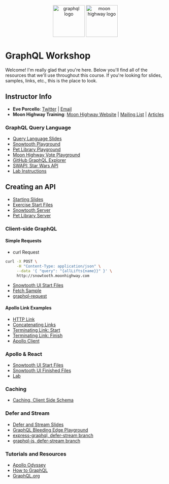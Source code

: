 <p align="center">
<img src="https://upload.wikimedia.org/wikipedia/commons/thumb/1/17/GraphQL_Logo.svg/512px-GraphQL_Logo.svg.png" width="100" alt="graphql logo"/>
<img src="https://i.imgur.com/migo24P.png" width="100" alt="moon highway logo"/>
</p>

# GraphQL Workshop

Welcome! I'm really glad that you're here. Below you'll find all of the resources that we'll use throughout this course. If you're looking for slides, samples, links, etc., this is the place to look.

## Instructor Info

- **Eve Porcello**: [Twitter](https://twitter.com/eveporcello) | [Email](mailto:eve@moonhighway.com)
- **Moon Highway Training**: [Moon Highway Website](https://www.moonhighway.com) | [Mailing List](http://bit.ly/moonhighway) | [Articles](https://www.moonhighway.com/articles)

### GraphQL Query Language

- [Query Language Slides](https://slides.com/moonhighway/graphql-intro/)
- [Snowtooth Playground](https://snowtooth.moonhighway.com)
- [Pet Library Playground](https://pet-library.moonhighway.com)
- [Moon Highway Vote Playground](http://vote.moonhighway.com)
- [GitHub GraphQL Explorer](https://developer.github.com/v4/explorer/)
- [SWAPI: Star Wars API](http://graphql.org/swapi-graphql/)
- [Lab Instructions](https://slides.com/moonhighway/snowtooth-query-lab/)

## Creating an API

- [Starting Slides](https://slides.com/moonhighway/schema-definition-language/)
- [Exercise Start Files](https://github.com/graphqlworkshop/snowtooth-api)
- [Snowtooth Server](https://github.com/graphqlworkshop/snowtooth-api/tree/complete)
- [Pet Library Server](https://github.com/moonhighway/pet-library)

### Client-side GraphQL

#### Simple Requests

- curl Request

```sh
curl -X POST \
     -H "Content-Type: application/json" \
     --data '{ "query": "{allLifts{name}}" }' \
     http://snowtooth.moonhighway.com
```


- [Snowtooth UI Start Files](https://github.com/graphqlworkshop/snowtooth-ui)
- [Fetch Sample](https://codesandbox.io/s/n3jro0o4n0)
- [graphql-request](https://codesandbox.io/s/4qzq5z2vz0)


#### Apollo Link Examples

- [HTTP Link](https://codesandbox.io/s/koj24j5l07)
- [Concatenating Links](https://codesandbox.io/s/ql4jlz54yq)
- [Terminating Link: Start](https://codesandbox.io/s/objective-dawn-36rzq)
- [Terminating Link: Finish](https://codesandbox.io/s/mutable-smoke-qkvgc)
- [Apollo Client](https://codesandbox.io/s/oo3z008kzy?file=/src/index.js)

### Apollo & React

- [Snowtooth UI Start Files](https://github.com/graphqlworkshop/snowtooth-ui)
- [Snowtooth UI Finished Files](https://github.com/graphqlworkshop/snowtooth-ui/tree/complete)
- [Lab](https://slides.com/moonhighway/client-lab/)

### Caching

- [Caching, Client Side Schema](https://github.com/eveporcello/pet-library-client)

### Defer and Stream

- [Defer and Stream Slides](https://slides.com/moonhighway/defer-stream)
- [GraphQL Bleeding Edge Playground](https://github.com/n1ru4l/graphql-bleeding-edge-playground)
- [express-graphql, defer-stream branch](https://github.com/graphql/express-graphql/tree/defer-stream)
- [graphql-js, defer-stream branch](https://github.com/graphql/graphql-js/tree/defer-stream)

### Tutorials and Resources

- [Apollo Odyssey](https://odyssey.apollographql.com/)
- [How to GraphQL](https://howtographql.com)
- [GraphQL.org](https://graphql.org)
